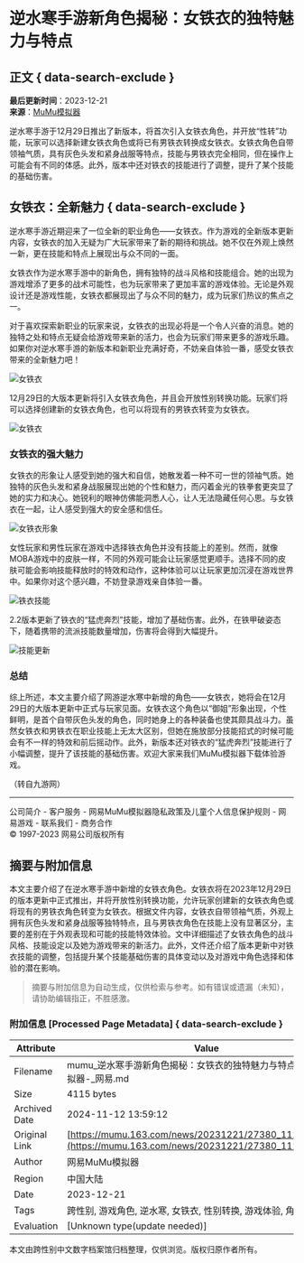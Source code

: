 # 逆水寒手游新角色揭秘：女铁衣的独特魅力与特点

## 正文 { data-search-exclude }


**最后更新时间**：2023-12-21  
**来源**：[MuMu模拟器](https://mumu.163.com/news/)
  
逆水寒手游于12月29日推出了新版本，将首次引入女铁衣角色，并开放“性转”功能，玩家可以选择新建女铁衣角色或将已有男铁衣转换成女铁衣。女铁衣角色自带领袖气质，具有灰色头发和紧身战服等特点，技能与男铁衣完全相同，但在操作上可能会有不同的体感。此外，版本中还对铁衣的技能进行了调整，提升了某个技能的基础伤害。

## 女铁衣：全新魅力 { data-search-exclude }

逆水寒手游近期迎来了一位全新的职业角色——女铁衣。作为游戏的全新版本更新内容，女铁衣的加入无疑为广大玩家带来了新的期待和挑战。她不仅在外观上焕然一新，更在技能和特点上展现出与众不同的一面。

女铁衣作为逆水寒手游中的新角色，拥有独特的战斗风格和技能组合。她的出现为游戏增添了更多的战术可能性，也为玩家带来了更加丰富的游戏体验。无论是外观设计还是游戏性能，女铁衣都展现出了与众不同的魅力，成为玩家们热议的焦点之一。

对于喜欢探索新职业的玩家来说，女铁衣的出现必将是一个令人兴奋的消息。她的独特之处和特点无疑会给游戏带来新的活力，也会为玩家们带来更多的游戏乐趣。如果你对逆水寒手游的新版本和新职业充满好奇，不妨亲自体验一番，感受女铁衣带来的全新魅力吧！

![女铁衣](http://seogc.fp.ps.netease.com/file/6583b0eef5a08171804827f34vDpNhKZ05)

12月29日的大版本更新将引入女铁衣角色，并且会开放性别转换功能。玩家们将可以选择创建新的女铁衣角色，也可以将现有的男铁衣转变为女铁衣。

![女铁衣](http://seogc.fp.ps.netease.com/file/6583b0ed21ec9d94fcea9789cdZYMr8F05)

### 女铁衣的强大魅力

女铁衣的形象让人感受到她的强大和自信，她散发着一种不可一世的领袖气质。她独特的灰色头发和紧身战服展现出她的个性和魅力，而闪着金光的铁拳套更突显了她的实力和决心。她锐利的眼神仿佛能洞悉人心，让人无法隐藏任何心思。与女铁衣在一起，让人感受到强大的安全感和信任。

![女铁衣形象](http://seogc.fp.ps.netease.com/file/6583b0edddd6b944ea700a98dWUPXCVO05)

女性玩家和男性玩家在游戏中选择铁衣角色并没有技能上的差别。然而，就像MOBA游戏中的皮肤一样，不同的外观可能会让玩家感觉更顺手。选择不同的皮肤可能会影响技能释放时的特效和动作，这种体验可以让玩家更加沉浸在游戏世界中。如果你对这个感兴趣，不妨登录游戏亲自体验一番。

![铁衣技能](http://seogc.fp.ps.netease.com/file/6583b0ee92292c49fc29921eGU6iyJhM05) 

2.2版本更新了铁衣的“猛虎奔烈”技能，增加了基础伤害。此外，在铁甲破姿态下，随着携带的流派技能数量增加，伤害将会得到大幅提升。

![技能更新](http://seogc.fp.ps.netease.com/file/6583b0f12b25671e1e08a4a2C2pchpYt05)

### 总结

综上所述，本文主要介绍了网游逆水寒中新增的角色——女铁衣，她将会在12月29日的大版本更新中正式与玩家见面。女铁衣这个角色以“御姐”形象出现，个性鲜明，是首个自带灰色头发的角色，同时她身上的各种装备也使其颇具战斗力。虽然女铁衣和男铁衣在职业技能上无太大区别，但她在施放部分技能招式的时候可能会有不一样的特效和前后摇动作。此外，新版本还对铁衣的“猛虎奔烈”技能进行了小幅调整，提升了该技能的基础伤害。欢迎大家来我们MuMu模拟器下载体验游戏。

（转自九游网）

---

公司简介 - 客户服务 - 网易MuMu模拟器隐私政策及儿童个人信息保护规则 - 网易游戏 - 联系我们 - 商务合作   
© 1997-2023 网易公司版权所有 

## 摘要与附加信息

<!-- tcd_abstract -->
本文主要介绍了在逆水寒手游中新增的女铁衣角色。女铁衣将在2023年12月29日的版本更新中正式推出，并将开放性别转换功能，允许玩家创建新的女铁衣角色或将现有的男铁衣角色转变为女铁衣。根据文件内容，女铁衣自带领袖气质，外观上拥有灰色头发和紧身战服等独特特点，且与男铁衣角色在技能上没有显著区分，主要的差别在于外观表现和可能的技能特效体验。文中详细描述了女铁衣角色的战斗风格、技能设定以及她为游戏带来的新活力。此外，文件还介绍了版本更新中对铁衣技能的调整，包括提升某个技能基础伤害的具体变动以及对游戏中角色选择和体验的潜在影响。
<!-- tcd_abstract_end -->

> 摘要与附加信息为自动生成，仅供检索与参考。如有错误或遗漏（未知），请协助编辑指正，不胜感激。

### 附加信息 [Processed Page Metadata] { data-search-exclude }

| Attribute       | Value                                  |
|-----------------|----------------------------------------|
| Filename        | mumu_逆水寒手游新角色揭秘：女铁衣的独特魅力与特点_-_MuMu模拟器-_网易.md                             |
| Size            | 4115 bytes                           |
| Archived Date   | 2024-11-12 13:59:12                             |
| Original Link   | [https://mumu.163.com/news/20231221/27380_1127375.html](https://mumu.163.com/news/20231221/27380_1127375.html)                       |
| Author          | 网易MuMu模拟器                               |
| Region          | 中国大陆                               |
| Date            | 2023-12-21                                 |
| Tags            | 跨性别, 游戏角色, 逆水寒, 女铁衣, 性别转换, 游戏体验, 角色设计                                 |
| Evaluation            | [Unknown type(update needed)]                                 |
<!-- tcd_table_end -->

本文由跨性别中文数字档案馆归档整理，仅供浏览。版权归原作者所有。
